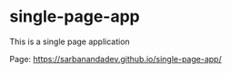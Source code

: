 # single-page-app
This is a single page application

Page: 
https://sarbanandadev.github.io/single-page-app/

<!-- 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 -->

<!-- https://github.com/sarbanandadev/single-page-app/blob/gh-pages/static/js/index.js -->
<!-- https://github.com/sarbanandadev/single-page-app/blob/gh-pages/static/js/darkMode.js -->

<!-- https://github.com/sarbanandadev/single-page-app/blob/gh-pages/static/icons/apps.svg -->
